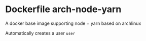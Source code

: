 # Dockerfile arch-node-yarn

A docker base image supporting node + yarn based on archlinux

Automatically creates a user `user`